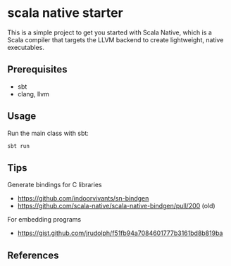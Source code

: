 # scala native starter
This is a simple project to get you started with Scala Native, which is a Scala compiler that targets the LLVM backend to create lightweight, native executables.

## Prerequisites
- sbt
- clang, llvm

## Usage
Run the main class with sbt:
```bash
sbt run
```

## Tips
Generate bindings for C libraries 
 - https://github.com/indoorvivants/sn-bindgen
 - https://github.com/scala-native/scala-native-bindgen/pull/200 (old)

For embedding programs
 - https://gist.github.com/jrudolph/f51fb94a7084601777b3161bd8b819ba

## References